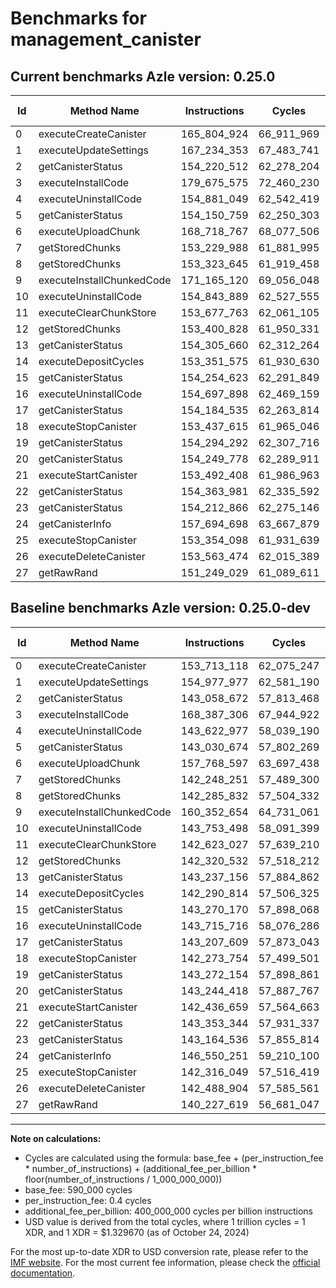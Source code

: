 # Benchmarks for management_canister

## Current benchmarks Azle version: 0.25.0

| Id  | Method Name               | Instructions | Cycles     | USD           | USD/Million Calls | Change                               |
| --- | ------------------------- | ------------ | ---------- | ------------- | ----------------- | ------------------------------------ |
| 0   | executeCreateCanister     | 165_804_924  | 66_911_969 | $0.0000889708 | $88.97            | <font color="red">+12_091_806</font> |
| 1   | executeUpdateSettings     | 167_234_353  | 67_483_741 | $0.0000897311 | $89.73            | <font color="red">+12_256_376</font> |
| 2   | getCanisterStatus         | 154_220_512  | 62_278_204 | $0.0000828095 | $82.80            | <font color="red">+11_161_840</font> |
| 3   | executeInstallCode        | 179_675_575  | 72_460_230 | $0.0000963482 | $96.34            | <font color="red">+11_288_269</font> |
| 4   | executeUninstallCode      | 154_881_049  | 62_542_419 | $0.0000831608 | $83.16            | <font color="red">+11_258_072</font> |
| 5   | getCanisterStatus         | 154_150_759  | 62_250_303 | $0.0000827724 | $82.77            | <font color="red">+11_120_085</font> |
| 6   | executeUploadChunk        | 168_718_767  | 68_077_506 | $0.0000905206 | $90.52            | <font color="red">+10_950_170</font> |
| 7   | getStoredChunks           | 153_229_988  | 61_881_995 | $0.0000822826 | $82.28            | <font color="red">+10_981_737</font> |
| 8   | getStoredChunks           | 153_323_645  | 61_919_458 | $0.0000823324 | $82.33            | <font color="red">+11_037_813</font> |
| 9   | executeInstallChunkedCode | 171_165_120  | 69_056_048 | $0.0000918218 | $91.82            | <font color="red">+10_812_466</font> |
| 10  | executeUninstallCode      | 154_843_889  | 62_527_555 | $0.0000831410 | $83.14            | <font color="red">+11_090_391</font> |
| 11  | executeClearChunkStore    | 153_677_763  | 62_061_105 | $0.0000825208 | $82.52            | <font color="red">+11_054_736</font> |
| 12  | getStoredChunks           | 153_400_828  | 61_950_331 | $0.0000823735 | $82.37            | <font color="red">+11_080_296</font> |
| 13  | getCanisterStatus         | 154_305_660  | 62_312_264 | $0.0000828547 | $82.85            | <font color="red">+11_068_504</font> |
| 14  | executeDepositCycles      | 153_351_575  | 61_930_630 | $0.0000823473 | $82.34            | <font color="red">+11_060_761</font> |
| 15  | getCanisterStatus         | 154_254_623  | 62_291_849 | $0.0000828276 | $82.82            | <font color="red">+10_984_453</font> |
| 16  | executeUninstallCode      | 154_697_898  | 62_469_159 | $0.0000830634 | $83.06            | <font color="red">+10_982_182</font> |
| 17  | getCanisterStatus         | 154_184_535  | 62_263_814 | $0.0000827903 | $82.79            | <font color="red">+10_976_926</font> |
| 18  | executeStopCanister       | 153_437_615  | 61_965_046 | $0.0000823931 | $82.39            | <font color="red">+11_163_861</font> |
| 19  | getCanisterStatus         | 154_294_292  | 62_307_716 | $0.0000828487 | $82.84            | <font color="red">+11_022_138</font> |
| 20  | getCanisterStatus         | 154_249_778  | 62_289_911 | $0.0000828250 | $82.82            | <font color="red">+11_005_360</font> |
| 21  | executeStartCanister      | 153_492_408  | 61_986_963 | $0.0000824222 | $82.42            | <font color="red">+11_055_749</font> |
| 22  | getCanisterStatus         | 154_363_981  | 62_335_592 | $0.0000828858 | $82.88            | <font color="red">+11_010_637</font> |
| 23  | getCanisterStatus         | 154_212_866  | 62_275_146 | $0.0000828054 | $82.80            | <font color="red">+11_048_330</font> |
| 24  | getCanisterInfo           | 157_694_698  | 63_667_879 | $0.0000846573 | $84.65            | <font color="red">+11_144_447</font> |
| 25  | executeStopCanister       | 153_354_098  | 61_931_639 | $0.0000823486 | $82.34            | <font color="red">+11_038_049</font> |
| 26  | executeDeleteCanister     | 153_563_474  | 62_015_389 | $0.0000824600 | $82.46            | <font color="red">+11_074_570</font> |
| 27  | getRawRand                | 151_249_029  | 61_089_611 | $0.0000812290 | $81.22            | <font color="red">+11_021_410</font> |

## Baseline benchmarks Azle version: 0.25.0-dev

| Id  | Method Name               | Instructions | Cycles     | USD           | USD/Million Calls |
| --- | ------------------------- | ------------ | ---------- | ------------- | ----------------- |
| 0   | executeCreateCanister     | 153_713_118  | 62_075_247 | $0.0000825396 | $82.53            |
| 1   | executeUpdateSettings     | 154_977_977  | 62_581_190 | $0.0000832123 | $83.21            |
| 2   | getCanisterStatus         | 143_058_672  | 57_813_468 | $0.0000768728 | $76.87            |
| 3   | executeInstallCode        | 168_387_306  | 67_944_922 | $0.0000903443 | $90.34            |
| 4   | executeUninstallCode      | 143_622_977  | 58_039_190 | $0.0000771730 | $77.17            |
| 5   | getCanisterStatus         | 143_030_674  | 57_802_269 | $0.0000768579 | $76.85            |
| 6   | executeUploadChunk        | 157_768_597  | 63_697_438 | $0.0000846966 | $84.69            |
| 7   | getStoredChunks           | 142_248_251  | 57_489_300 | $0.0000764418 | $76.44            |
| 8   | getStoredChunks           | 142_285_832  | 57_504_332 | $0.0000764618 | $76.46            |
| 9   | executeInstallChunkedCode | 160_352_654  | 64_731_061 | $0.0000860709 | $86.07            |
| 10  | executeUninstallCode      | 143_753_498  | 58_091_399 | $0.0000772424 | $77.24            |
| 11  | executeClearChunkStore    | 142_623_027  | 57_639_210 | $0.0000766411 | $76.64            |
| 12  | getStoredChunks           | 142_320_532  | 57_518_212 | $0.0000764802 | $76.48            |
| 13  | getCanisterStatus         | 143_237_156  | 57_884_862 | $0.0000769678 | $76.96            |
| 14  | executeDepositCycles      | 142_290_814  | 57_506_325 | $0.0000764644 | $76.46            |
| 15  | getCanisterStatus         | 143_270_170  | 57_898_068 | $0.0000769853 | $76.98            |
| 16  | executeUninstallCode      | 143_715_716  | 58_076_286 | $0.0000772223 | $77.22            |
| 17  | getCanisterStatus         | 143_207_609  | 57_873_043 | $0.0000769520 | $76.95            |
| 18  | executeStopCanister       | 142_273_754  | 57_499_501 | $0.0000764554 | $76.45            |
| 19  | getCanisterStatus         | 143_272_154  | 57_898_861 | $0.0000769864 | $76.98            |
| 20  | getCanisterStatus         | 143_244_418  | 57_887_767 | $0.0000769716 | $76.97            |
| 21  | executeStartCanister      | 142_436_659  | 57_564_663 | $0.0000765420 | $76.54            |
| 22  | getCanisterStatus         | 143_353_344  | 57_931_337 | $0.0000770296 | $77.02            |
| 23  | getCanisterStatus         | 143_164_536  | 57_855_814 | $0.0000769291 | $76.92            |
| 24  | getCanisterInfo           | 146_550_251  | 59_210_100 | $0.0000787299 | $78.72            |
| 25  | executeStopCanister       | 142_316_049  | 57_516_419 | $0.0000764779 | $76.47            |
| 26  | executeDeleteCanister     | 142_488_904  | 57_585_561 | $0.0000765698 | $76.56            |
| 27  | getRawRand                | 140_227_619  | 56_681_047 | $0.0000753671 | $75.36            |

---

**Note on calculations:**

- Cycles are calculated using the formula: base_fee + (per_instruction_fee \* number_of_instructions) + (additional_fee_per_billion \* floor(number_of_instructions / 1_000_000_000))
- base_fee: 590_000 cycles
- per_instruction_fee: 0.4 cycles
- additional_fee_per_billion: 400_000_000 cycles per billion instructions
- USD value is derived from the total cycles, where 1 trillion cycles = 1 XDR, and 1 XDR = $1.329670 (as of October 24, 2024)

For the most up-to-date XDR to USD conversion rate, please refer to the [IMF website](https://www.imf.org/external/np/fin/data/rms_sdrv.aspx).
For the most current fee information, please check the [official documentation](https://internetcomputer.org/docs/current/developer-docs/gas-cost#execution).
